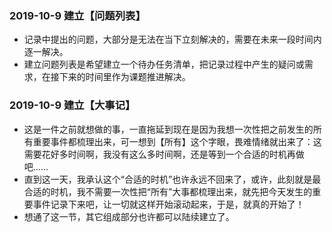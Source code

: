 

### 2019-10-9 建立【问题列表】
* 记录中提出的问题，大部分是无法在当下立刻解决的，需要在未来一段时间内逐一解决。
* 建立问题列表是希望建立一个待办任务清单，把记录过程中产生的疑问或需求，在接下来的时间里作为课题推进解决。

### 2019-10-9 建立【大事记】
* 这是一件之前就想做的事，一直拖延到现在是因为我想一次性把之前发生的所有重要事件都梳理出来，可一想到【所有】这个字眼，畏难情绪就出来了：这需要花好多时间啊，我没有这么多时间啊，还是等到一个合适的时机再做吧……
* 直到这一天，我承认这个“合适的时机”也许永远不回来了，或许，此刻就是最合适的时机，我不需要一次性把“所有”大事都梳理出来，就先把今天发生的重要事件记录下来吧，让一切就这样开始滚动起来，于是，就真的开始了！
* 想通了这一节，其它组成部分也许都可以陆续建立了。